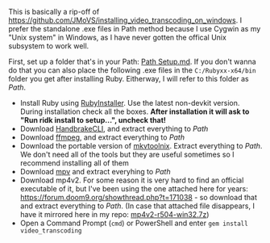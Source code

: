 This is basically a rip-off of https://github.com/JMoVS/installing_video_transcoding_on_windows.
I prefer the standalone .exe files in Path method because I use Cygwin as my "Unix system" in Windows, as I have never gotten the offical Unix subsystem to work well.

First, set up a folder that's in your Path: [Path Setup.md](https://github.com/lambdan/Setup/blob/master/Windows/Path%20Setup.md). If you don't wanna do that you can also place the following .exe files in the `C:/Rubyxx-x64/bin` folder you get after installing Ruby. Eitherway, I will refer to this folder as _Path_.

- Install Ruby using [RubyInstaller](https://rubyinstaller.org/downloads/). Use the latest non-devkit version. During installation check all the boxes. **After installation it will ask to "Run ridk install to setup...", uncheck that!**
- Download [HandbrakeCLI](https://handbrake.fr/downloads2.php), and extract everything to _Path_
- Download [ffmpeg](http://ffmpeg.zeranoe.com/builds/), and extract everything to _Path_
- Download the portable version of [mkvtoolnix](https://www.fosshub.com/MKVToolNix.html). Extract everything to _Path_. We don't need all of the tools but they are useful sometimes so I recommend installing all of them
- Download [mpv](https://mpv.io/installation/) and extract everyhing to _Path_
- Download mp4v2. For some reason it is very hard to find an official executable of it, but I've been using the one attached here for years: https://forum.doom9.org/showthread.php?t=171038 - so download that and extract everything to _Path_. (In case that attached file disappears, I have it mirrored here in my repo: [mp4v2-r504-win32.7z](https://github.com/lambdan/Setup/raw/master/Windows/Packages/mp4v2-r504-win32.7z))
- Open a Command Prompt (`cmd`) or PowerShell and enter `gem install video_transcoding`
